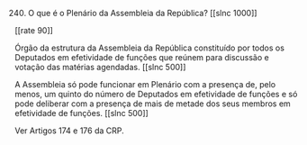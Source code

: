 240. O que é o Plenário da Assembleia da República?
[[slnc 1000]]

[[rate 90]]

Órgão da estrutura da Assembleia da República constituído por todos os Deputados em efetividade de funções que reúnem para discussão e votação das matérias agendadas.
[[slnc 500]]

A Assembleia só pode funcionar em Plenário com a presença de, pelo menos, um quinto do número de Deputados em efetividade de funções e só pode deliberar com a presença de mais de metade dos seus membros em efetividade de funções.
[[slnc 500]]

Ver Artigos 174 e 176 da CRP.

